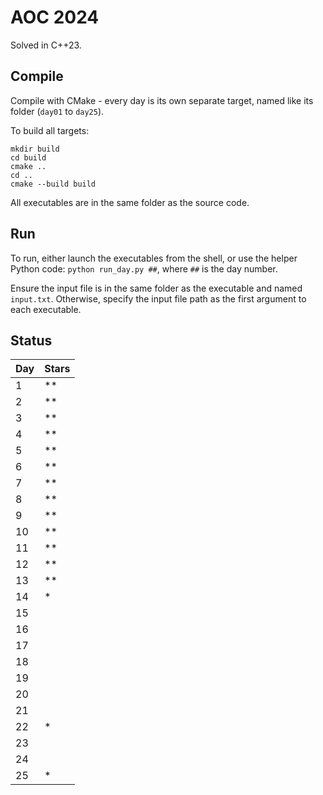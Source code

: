 # AOC 2024
Solved in C++23.

## Compile
Compile with CMake - every day is its own separate target, named like its folder (`day01` to `day25`).

To build all targets:
```
mkdir build
cd build
cmake ..
cd ..
cmake --build build
```
All executables are in the same folder as the source code.

## Run
To run, either launch the executables from the shell, or use the helper Python code: `python run_day.py ##`, where `##` is the day number.

Ensure the input file is in the same folder as the executable and named `input.txt`. Otherwise, specify the input file path as the first argument to each executable.


## Status
| Day | Stars   |
| --- | ------- |
| 1   | **      |
| 2   | **      |
| 3   | **      |
| 4   | **      |
| 5   | **      |
| 6   | **      |
| 7   | **      |
| 8   | **      |
| 9   | **      |
| 10  | **      |
| 11  | **      |
| 12  | **      |
| 13  | **      |
| 14  | *       |
| 15  |         |
| 16  |         |
| 17  |         |
| 18  |         |
| 19  |         |
| 20  |         |
| 21  |         |
| 22  | *       | 
| 23  |         |
| 24  |         |
| 25  | *       |
